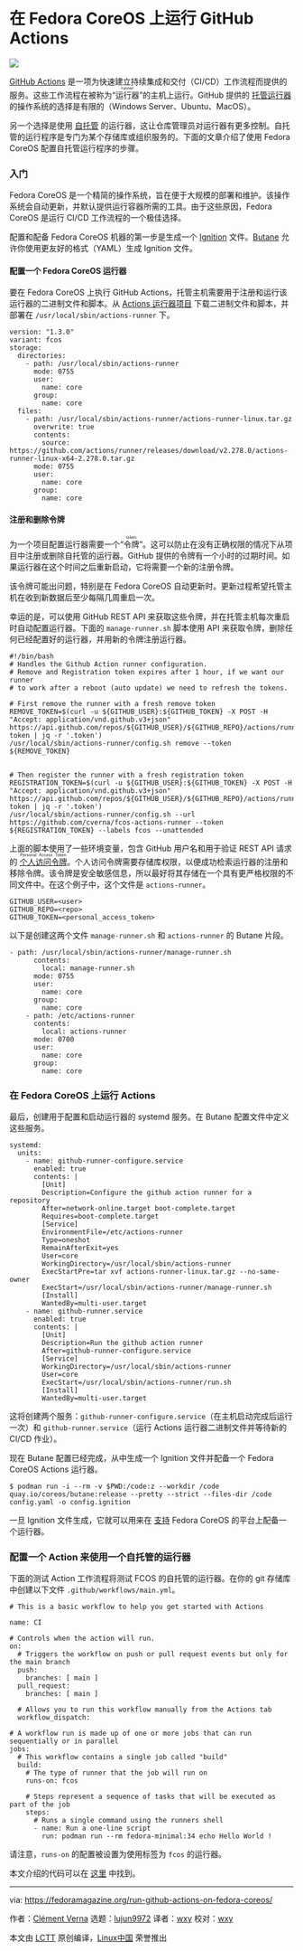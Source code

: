 [#]: subject: (Run GitHub Actions on Fedora CoreOS)
[#]: via: (https://fedoramagazine.org/run-github-actions-on-fedora-coreos/)
[#]: author: (Clément Verna https://fedoramagazine.org/author/cverna/)
[#]: collector: (lujun9972)
[#]: translator: (wxy)
[#]: reviewer: (wxy)
[#]: publisher: (wxy)
[#]: url: (https://linux.cn/article-13846-1.html)

在 Fedora CoreOS 上运行 GitHub Actions
======

![][1]

[GitHub Actions][3] 是一项为快速建立持续集成和交付（CI/CD）工作流程而提供的服务。这些工作流程在被称为“<ruby>运行器<rt>runner</rt></ruby>”的主机上运行。GitHub 提供的 [托管运行器][4] 的操作系统的选择是有限的（Windows Server、Ubuntu、MacOS）。

另一个选择是使用 [自托管][5] 的运行器，这让仓库管理员对运行器有更多控制。自托管的运行程序是专门为某个存储库或组织服务的。下面的文章介绍了使用 Fedora CoreOS 配置自托管运行程序的步骤。

### 入门

Fedora CoreOS 是一个精简的操作系统，旨在便于大规模的部署和维护。该操作系统会自动更新，并默认提供运行容器所需的工具。由于这些原因，Fedora CoreOS 是运行 CI/CD 工作流程的一个极佳选择。

配置和配备 Fedora CoreOS 机器的第一步是生成一个 [Ignition][6] 文件。[Butane][7] 允许你使用更友好的格式（YAML）生成 Ignition 文件。

#### 配置一个 Fedora CoreOS 运行器

要在 Fedora CoreOS 上执行 GitHub Actions，托管主机需要用于注册和运行该运行器的二进制文件和脚本。从 [Actions 运行器项目][8] 下载二进制文件和脚本，并部署在 `/usr/local/sbin/actions-runner` 下。

```
version: "1.3.0"
variant: fcos
storage:
  directories:
    - path: /usr/local/sbin/actions-runner
      mode: 0755
      user:
        name: core
      group:
        name: core
  files:
    - path: /usr/local/sbin/actions-runner/actions-runner-linux.tar.gz
      overwrite: true
      contents:
        source: https://github.com/actions/runner/releases/download/v2.278.0/actions-runner-linux-x64-2.278.0.tar.gz
      mode: 0755
      user:
        name: core
      group:
        name: core
```

#### 注册和删除令牌

为一个项目配置运行器需要一个“<ruby>令牌<rt>token</rt></ruby>”。这可以防止在没有正确权限的情况下从项目中注册或删除自托管的运行器。GitHub 提供的令牌有一个小时的过期时间。如果运行器在这个时间之后重新启动，它将需要一个新的注册令牌。

该令牌可能出问题，特别是在 Fedora CoreOS 自动更新时。更新过程希望托管主机在收到新数据后至少每隔几周重启一次。

幸运的是，可以使用 GitHub REST API 来获取这些令牌，并在托管主机每次重启时自动配置运行器。下面的 `manage-runner.sh` 脚本使用 API 来获取令牌，删除任何已经配置好的运行器，并用新的令牌注册运行器。

```
#!/bin/bash
# Handles the Github Action runner configuration.
# Remove and Registration token expires after 1 hour, if we want our runner
# to work after a reboot (auto update) we need to refresh the tokens.

# First remove the runner with a fresh remove token
REMOVE_TOKEN=$(curl -u ${GITHUB_USER}:${GITHUB_TOKEN} -X POST -H "Accept: application/vnd.github.v3+json" https://api.github.com/repos/${GITHUB_USER}/${GITHUB_REPO}/actions/runners/remove-token | jq -r '.token')
/usr/local/sbin/actions-runner/config.sh remove --token ${REMOVE_TOKEN}


# Then register the runner with a fresh registration token
REGISTRATION_TOKEN=$(curl -u ${GITHUB_USER}:${GITHUB_TOKEN} -X POST -H "Accept: application/vnd.github.v3+json" https://api.github.com/repos/${GITHUB_USER}/${GITHUB_REPO}/actions/runners/registration-token | jq -r '.token')
/usr/local/sbin/actions-runner/config.sh --url https://github.com/cverna/fcos-actions-runner --token ${REGISTRATION_TOKEN} --labels fcos --unattended
```

上面的脚本使用了一些环境变量，包含 GitHub 用户名和用于验证 REST API 请求的 <ruby>[个人访问令牌][9]<rt>Personal Access Token</rt></ruby>。个人访问令牌需要存储库权限，以便成功检索运行器的注册和移除令牌。该令牌是安全敏感信息，所以最好将其存储在一个具有更严格权限的不同文件中。在这个例子中，这个文件是 `actions-runner`。

```
GITHUB_USER=<user>
GITHUB_REPO=<repo>
GITHUB_TOKEN=<personal_access_token>
```

以下是创建这两个文件 `manage-runner.sh` 和 `actions-runner` 的 Butane 片段。

```
- path: /usr/local/sbin/actions-runner/manage-runner.sh
      contents:
        local: manage-runner.sh
      mode: 0755
      user:
        name: core
      group:
        name: core
    - path: /etc/actions-runner
      contents:
        local: actions-runner
      mode: 0700
      user:
        name: core
      group:
        name: core
```

### 在 Fedora CoreOS 上运行 Actions

最后，创建用于配置和启动运行器的 systemd 服务。在 Butane 配置文件中定义这些服务。

```
systemd:
  units:
    - name: github-runner-configure.service
      enabled: true
      contents: |
        [Unit]
        Description=Configure the github action runner for a repository
        After=network-online.target boot-complete.target
        Requires=boot-complete.target
        [Service]
        EnvironmentFile=/etc/actions-runner
        Type=oneshot
        RemainAfterExit=yes
        User=core
        WorkingDirectory=/usr/local/sbin/actions-runner
        ExecStartPre=tar xvf actions-runner-linux.tar.gz --no-same-owner
        ExecStart=/usr/local/sbin/actions-runner/manage-runner.sh
        [Install]
        WantedBy=multi-user.target
    - name: github-runner.service
      enabled: true
      contents: |
        [Unit]
        Description=Run the github action runner
        After=github-runner-configure.service
        [Service]
        WorkingDirectory=/usr/local/sbin/actions-runner
        User=core
        ExecStart=/usr/local/sbin/actions-runner/run.sh
        [Install]
        WantedBy=multi-user.target
```

这将创建两个服务：`github-runner-configure.service`（在主机启动完成后运行一次）和 `github-runner.service`（运行 Actions 运行器二进制文件并等待新的 CI/CD 作业）。

现在 Butane 配置已经完成，从中生成一个 Ignition 文件并配备一个 Fedora CoreOS Actions 运行器。

```
$ podman run -i --rm -v $PWD:/code:z --workdir /code quay.io/coreos/butane:release --pretty --strict --files-dir /code config.yaml -o config.ignition
```

一旦 Ignition 文件生成，它就可以用来在 [支持][10] Fedora CoreOS 的平台上配备一个运行器。

### 配置一个 Action 来使用一个自托管的运行器

下面的测试 Action 工作流程将测试 FCOS 的自托管的运行器。在你的 git 存储库中创建以下文件 `.github/workflows/main.yml`。

```
# This is a basic workflow to help you get started with Actions

name: CI

# Controls when the action will run.
on:
  # Triggers the workflow on push or pull request events but only for the main branch
  push:
    branches: [ main ]
  pull_request:
    branches: [ main ]

  # Allows you to run this workflow manually from the Actions tab
  workflow_dispatch:

# A workflow run is made up of one or more jobs that can run sequentially or in parallel
jobs:
  # This workflow contains a single job called "build"
  build:
    # The type of runner that the job will run on
    runs-on: fcos

    # Steps represent a sequence of tasks that will be executed as part of the job
    steps:
      # Runs a single command using the runners shell
      - name: Run a one-line script
        run: podman run --rm fedora-minimal:34 echo Hello World !
```

请注意，`runs-on` 的配置被设置为使用标签为 `fcos` 的运行器。

本文介绍的代码可以在 [这里][12] 中找到。

--------------------------------------------------------------------------------

via: https://fedoramagazine.org/run-github-actions-on-fedora-coreos/

作者：[Clément Verna][a]
选题：[lujun9972][b]
译者：[wxy](https://github.com/wxy)
校对：[wxy](https://github.com/wxy)

本文由 [LCTT](https://github.com/LCTT/TranslateProject) 原创编译，[Linux中国](https://linux.cn/) 荣誉推出

[a]: https://fedoramagazine.org/author/cverna/
[b]: https://github.com/lujun9972
[1]: https://fedoramagazine.org/wp-content/uploads/2021/07/modern-times-816x345.jpg
[2]: https://commons.wikimedia.org/wiki/File:Chaplin_-_Modern_Times.jpg
[3]: https://docs.github.com/en/actions
[4]: https://docs.github.com/en/actions/using-github-hosted-runners/about-github-hosted-runners
[5]: https://docs.github.com/en/actions/hosting-your-own-runners
[6]: https://github.com/coreos/ignition
[7]: https://github.com/coreos/butane
[8]: https://github.com/actions/runner
[9]: https://docs.github.com/en/github/authenticating-to-github/creating-a-personal-access-token
[10]: https://docs.fedoraproject.org/en-US/fedora-coreos/bare-metal/
[11]: https://fedoramagazine.org/getting-started-with-fedora-coreos/
[12]: https://github.com/cverna/fcos-actions-runner
